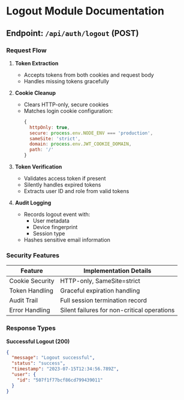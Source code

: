 # Logout Module Documentation

## Endpoint: `/api/auth/logout` (POST)

### Request Flow
1. **Token Extraction**
   - Accepts tokens from both cookies and request body
   - Handles missing tokens gracefully

2. **Cookie Cleanup**
   - Clears HTTP-only, secure cookies
   - Matches login cookie configuration:
     ```javascript
     {
       httpOnly: true,
       secure: process.env.NODE_ENV === 'production',
       sameSite: 'strict',
       domain: process.env.JWT_COOKIE_DOMAIN,
       path: '/'
     }
     ```

3. **Token Verification**
   - Validates access token if present
   - Silently handles expired tokens
   - Extracts user ID and role from valid tokens

4. **Audit Logging**
   - Records logout event with:
     - User metadata
     - Device fingerprint
     - Session type
   - Hashes sensitive email information

### Security Features
| Feature               | Implementation Details |
|-----------------------|-----------------------|
| Cookie Security       | HTTP-only, SameSite=strict |
| Token Handling        | Graceful expiration handling |
| Audit Trail           | Full session termination record |
| Error Handling        | Silent failures for non-critical operations |

### Response Types

**Successful Logout (200)**
```json
{
  "message": "Logout successful",
  "status": "success",
  "timestamp": "2023-07-15T12:34:56.789Z",
  "user": {
    "id": "507f1f77bcf86cd799439011"
  }
}